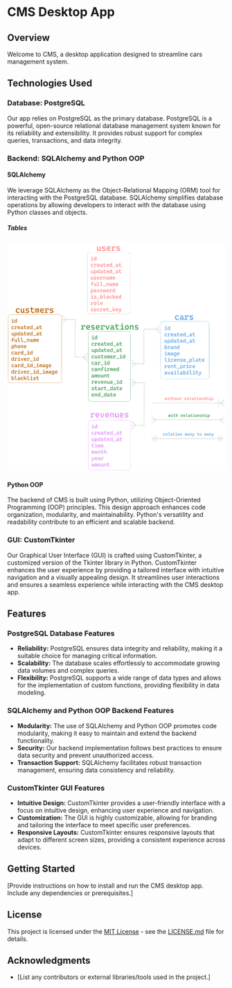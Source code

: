 # CMS Desktop App

## Overview

Welcome to CMS, a desktop application designed to streamline cars management system.

## Technologies Used

### Database: PostgreSQL

Our app relies on PostgreSQL as the primary database. PostgreSQL is a powerful, open-source relational database management system known for its reliability and extensibility. It provides robust support for complex queries, transactions, and data integrity.

### Backend: SQLAlchemy and Python OOP

#### SQLAlchemy

We leverage SQLAlchemy as the Object-Relational Mapping (ORM) tool for interacting with the PostgreSQL database. SQLAlchemy simplifies database operations by allowing developers to interact with the database using Python classes and objects.

##### Tables
![](./resources/images/Graph_ORM.png)

#### Python OOP

The backend of CMS is built using Python, utilizing Object-Oriented Programming (OOP) principles. This design approach enhances code organization, modularity, and maintainability. Python's versatility and readability contribute to an efficient and scalable backend.

### GUI: CustomTkinter

Our Graphical User Interface (GUI) is crafted using CustomTkinter, a customized version of the Tkinter library in Python. CustomTkinter enhances the user experience by providing a tailored interface with intuitive navigation and a visually appealing design. It streamlines user interactions and ensures a seamless experience while interacting with the CMS desktop app.

## Features

### PostgreSQL Database Features

- **Reliability:** PostgreSQL ensures data integrity and reliability, making it a suitable choice for managing critical information.
- **Scalability:** The database scales effortlessly to accommodate growing data volumes and complex queries.
- **Flexibility:** PostgreSQL supports a wide range of data types and allows for the implementation of custom functions, providing flexibility in data modeling.

### SQLAlchemy and Python OOP Backend Features

- **Modularity:** The use of SQLAlchemy and Python OOP promotes code modularity, making it easy to maintain and extend the backend functionality.
- **Security:** Our backend implementation follows best practices to ensure data security and prevent unauthorized access.
- **Transaction Support:** SQLAlchemy facilitates robust transaction management, ensuring data consistency and reliability.

### CustomTkinter GUI Features

- **Intuitive Design:** CustomTkinter provides a user-friendly interface with a focus on intuitive design, enhancing user experience and navigation.
- **Customization:** The GUI is highly customizable, allowing for branding and tailoring the interface to meet specific user preferences.
- **Responsive Layouts:** CustomTkinter ensures responsive layouts that adapt to different screen sizes, providing a consistent experience across devices.

## Getting Started

[Provide instructions on how to install and run the CMS desktop app. Include any dependencies or prerequisites.]

## License

This project is licensed under the [MIT License](LICENSE.md) - see the [LICENSE.md](LICENSE.md) file for details.

## Acknowledgments

- [List any contributors or external libraries/tools used in the project.]
